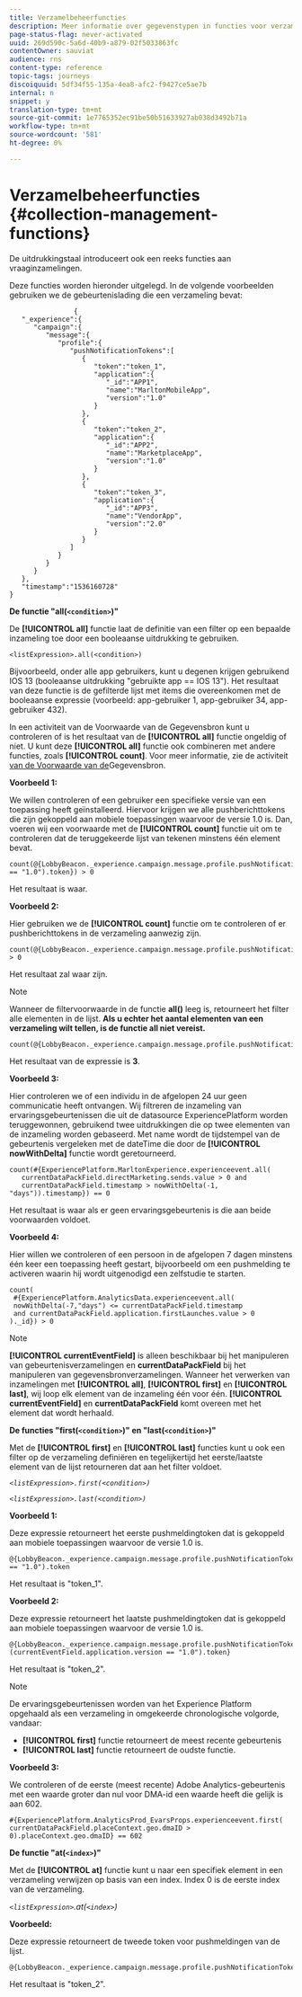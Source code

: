 ```yaml
---
title: Verzamelbeheerfuncties
description: Meer informatie over gegevenstypen in functies voor verzamelingsbeheer
page-status-flag: never-activated
uuid: 269d590c-5a6d-40b9-a879-02f5033863fc
contentOwner: sauviat
audience: rns
content-type: reference
topic-tags: journeys
discoiquuid: 5df34f55-135a-4ea8-afc2-f9427ce5ae7b
internal: n
snippet: y
translation-type: tm+mt
source-git-commit: 1e7765352ec91be50b51633927ab038d3492b71a
workflow-type: tm+mt
source-wordcount: '581'
ht-degree: 0%

---
```



# Verzamelbeheerfuncties {#collection-management-functions}

De uitdrukkingstaal introduceert ook een reeks functies aan vraaginzamelingen.

Deze functies worden hieronder uitgelegd. In de volgende voorbeelden gebruiken we de gebeurtenislading die een verzameling bevat:

```
                { 
   "_experience":{ 
      "campaign":{ 
         "message":{ 
            "profile":{ 
               "pushNotificationTokens":[ 
                  { 
                     "token":"token_1",
                     "application":{ 
                        "_id":"APP1",
                        "name":"MarltonMobileApp",
                        "version":"1.0"
                     }
                  },
                  { 
                     "token":"token_2",
                     "application":{ 
                        "_id":"APP2",
                        "name":"MarketplaceApp",
                        "version":"1.0"
                     }
                  },
                  { 
                     "token":"token_3",
                     "application":{ 
                        "_id":"APP3",
                        "name":"VendorApp",
                        "version":"2.0"
                     }
                  }
               ]
            }
         }
      }
   },
   "timestamp":"1536160728"
}
```

**De functie &quot;all(`<condition>`)&quot;**

De **[!UICONTROL all]** functie laat de definitie van een filter op een bepaalde inzameling toe door een booleaanse uitdrukking te gebruiken.

```
<listExpression>.all(<condition>)
```

Bijvoorbeeld, onder alle app gebruikers, kunt u degenen krijgen gebruikend IOS 13 (booleaanse uitdrukking &quot;gebruikte app == IOS 13&quot;). Het resultaat van deze functie is de gefilterde lijst met items die overeenkomen met de booleaanse expressie (voorbeeld: app-gebruiker 1, app-gebruiker 34, app-gebruiker 432).

In een activiteit van de Voorwaarde van de Gegevensbron kunt u controleren of is het resultaat van de **[!UICONTROL all]** functie ongeldig of niet. U kunt deze **[!UICONTROL all]** functie ook combineren met andere functies, zoals **[!UICONTROL count]**. Voor meer informatie, zie de activiteit [van de Voorwaarde van de](../building-journeys/condition-activity.md#data_source_condition)Gegevensbron.

**Voorbeeld 1:**

We willen controleren of een gebruiker een specifieke versie van een toepassing heeft geïnstalleerd. Hiervoor krijgen we alle pushberichttokens die zijn gekoppeld aan mobiele toepassingen waarvoor de versie 1.0 is. Dan, voeren wij een voorwaarde met de **[!UICONTROL count]** functie uit om te controleren dat de teruggekeerde lijst van tekenen minstens één element bevat.

```
count(@{LobbyBeacon._experience.campaign.message.profile.pushNotificationTokens.all(currentEventField.application.version == "1.0").token}) > 0
```

Het resultaat is waar.

**Voorbeeld 2:**

Hier gebruiken we de **[!UICONTROL count]** functie om te controleren of er pushberichttokens in de verzameling aanwezig zijn.

```
count(@{LobbyBeacon._experience.campaign.message.profile.pushNotificationTokens.all().token}) > 0
```

Het resultaat zal waar zijn.

<!--Alternatively, you can check if there is no token in the collection:

   ```
   count(@{LobbyBeacon._experience.campaign.message.profile.pushNotificationTokens.all().token}) == 0
   ```

The result will be false.

Here we use the count function in a condition to count the number of push notification tokens in the event.

`count(@{LobbyBeacon._experience.campaign.message.profile.pushNotificationTokens.all().token})`

The result is true.

Note that when the condition in the **all()** function is empty, the filter will return all the elements in the list. Hence, the expression above is equivalent to:

`count(@{LobbyBeacon._experience.campaign.message.profile.pushNotificationTokens.application.name})`

In both cases, the result of the expression is **3**.

A query of experience events recorded on the platform may or may not include the current event that triggered the current Journey. This will depend on the relative processing time with which [!DNL Journey Orchestration] sees an event and started evaluating conditions, versus the time it takes for that event to be ingested into the platform. For example, when using the .all() syntax to query experience events from the platform, we recommend enforcing the exclusion of the current event (by requiring an
earlier timestamp) in order to only consider prior events.-->

>[!NOTE]
>
>Wanneer de filtervoorwaarde in de functie **all()** leeg is, retourneert het filter alle elementen in de lijst. **Als u echter het aantal elementen van een verzameling wilt tellen, is de functie all niet vereist.**


```
count(@{LobbyBeacon._experience.campaign.message.profile.pushNotificationTokens.token})
```

Het resultaat van de expressie is **3**.

**Voorbeeld 3:**

Hier controleren we of een individu in de afgelopen 24 uur geen communicatie heeft ontvangen. Wij filtreren de inzameling van ervaringsgebeurtenissen die uit de datasource ExperiencePlatform worden teruggewonnen, gebruikend twee uitdrukkingen die op twee elementen van de inzameling worden gebaseerd. Met name wordt de tijdstempel van de gebeurtenis vergeleken met de dateTime die door de **[!UICONTROL nowWithDelta]** functie wordt geretourneerd.

```
count(#{ExperiencePlatform.MarltonExperience.experienceevent.all(
   currentDataPackField.directMarketing.sends.value > 0 and
   currentDataPackField.timestamp > nowWithDelta(-1, "days")).timestamp}) == 0
```

Het resultaat is waar als er geen ervaringsgebeurtenis is die aan beide voorwaarden voldoet.

**Voorbeeld 4:**

Hier willen we controleren of een persoon in de afgelopen 7 dagen minstens één keer een toepassing heeft gestart, bijvoorbeeld om een pushmelding te activeren waarin hij wordt uitgenodigd een zelfstudie te starten.

```
count(
 #{ExperiencePlatform.AnalyticsData.experienceevent.all(
 nowWithDelta(-7,"days") <= currentDataPackField.timestamp
 and currentDataPackField.application.firstLaunches.value > 0
)._id}) > 0
```

<!--**"All + Count" example 4:** here we use the count function in a boolean expression to see if there is push notification tokens in the collection.

`count(@{LobbyBeacon._experience.campaign.message.profile.pushNotificationTokens.all().application.name}) > 0`

The result will be:

`true`

Alternatively, you can check if there is NO token in the collection:

`count(@{LobbyBeacon._experience.campaign.message.profile.pushNotificationTokens.all().application.name}) =0`

The result will be:

`false`-->

>[!NOTE]
>
>**[!UICONTROL currentEventField]** is alleen beschikbaar bij het manipuleren van gebeurtenisverzamelingen en **currentDataPackField**
>bij het manipuleren van gegevensbronverzamelingen. Wanneer het verwerken van inzamelingen met **[!UICONTROL all]**, **[!UICONTROL first]** en **[!UICONTROL last]**, wij
>loop elk element van de inzameling één voor één. **[!UICONTROL currentEventField]** en **currentDataPackField**
>komt overeen met het element dat wordt herhaald.

**De functies &quot;first(`<condition>`)&quot; en &quot;last(`<condition>`)&quot;**

Met de **[!UICONTROL first]** en **[!UICONTROL last]** functies kunt u ook een filter op de verzameling definiëren en tegelijkertijd het eerste/laatste element van de lijst retourneren dat aan het filter voldoet.

_`<listExpression>.first(<condition>)`_

_`<listExpression>.last(<condition>)`_

**Voorbeeld 1:**

Deze expressie retourneert het eerste pushmeldingtoken dat is gekoppeld aan mobiele toepassingen waarvoor de versie 1.0 is.

```
@{LobbyBeacon._experience.campaign.message.profile.pushNotificationTokens.first(currentEventField.application.version == "1.0").token
```

Het resultaat is &quot;token_1&quot;.

**Voorbeeld 2:**

Deze expressie retourneert het laatste pushmeldingtoken dat is gekoppeld aan mobiele toepassingen waarvoor de versie 1.0 is.

```
@{LobbyBeacon._experience.campaign.message.profile.pushNotificationTokens.last&#8203;(currentEventField.application.version == "1.0").token}
```

Het resultaat is &quot;token_2&quot;.

>[!NOTE]
>
>De ervaringsgebeurtenissen worden van het Experience Platform opgehaald als een verzameling in omgekeerde chronologische volgorde, vandaar:
>* **[!UICONTROL first]** functie retourneert de meest recente gebeurtenis
>* **[!UICONTROL last]** functie retourneert de oudste functie.


**Voorbeeld 3:**

We controleren of de eerste (meest recente) Adobe Analytics-gebeurtenis met een waarde groter dan nul voor DMA-id een waarde heeft die gelijk is aan 602.

```
#{ExperiencePlatform.AnalyticsProd_EvarsProps.experienceevent.first(
currentDataPackField.placeContext.geo.dmaID > 0).placeContext.geo.dmaID} == 602
```

**De functie &quot;at(`<index>`)&quot;**

Met de **[!UICONTROL at]** functie kunt u naar een specifiek element in een verzameling verwijzen op basis van een index.
Index 0 is de eerste index van de verzameling.

_`<listExpression>`.at(`<index>`)_

**Voorbeeld:**

Deze expressie retourneert de tweede token voor pushmeldingen van de lijst.

```
@{LobbyBeacon._experience.campaign.message.profile.pushNotificationTokens.at(1).token}
```

Het resultaat is &quot;token_2&quot;.